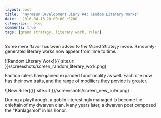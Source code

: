 ```yaml
---
layout: post
title:  "Wyrmsun Development Diary #4: Random Literary Works"
date:   2016-04-13 20:00:00 +0200
categories:  blog
comments: true
tags: [grand strategy, literary work, ruler]
---
```

Some more flavor has been added to the Grand Strategy mode. Randomly-generated literary works now appear from time to time.

![Random Literary Work]({{ site.url }}/screenshots/screen_random_literary_work.png)

Faction rulers have gained expanded functionality as well. Each one now has their own traits, and the range of modifiers they provide is greater.

![New Ruler]({{ site.url }}/screenshots/screen_new_ruler.png)

During a playthrough, a goblin interestingly managed to become the chieftain of my dwarven clan. Many years later, a dwarven poet composed the "Kardagsmol" in his honor.